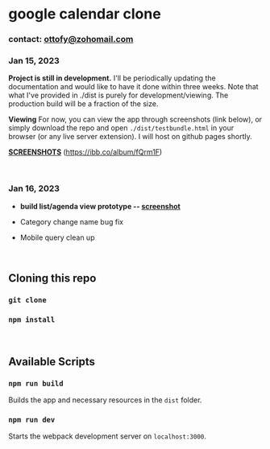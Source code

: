 # google calendar clone

### contact: ottofy@zohomail.com

### Jan 15, 2023
**Project is still in development.** 
I'll be periodically updating the documentation and would like to have it done within three weeks. Note that what I've provided in ./dist is purely for development/viewing. The production build will be a fraction of the size.

**Viewing**
For now, you can view the app through screenshots (link below), or simply download the repo and open `./dist/testbundle.html` in your browser (or any live server extension). I will host on github pages shortly.

**[SCREENSHOTS](https://ibb.co/album/fQrm1F)** (https://ibb.co/album/fQrm1F)

<br>

### Jan 16, 2023
<ul>
<li> 

**build list/agenda view prototype -- [screenshot](https://ibb.co/3CCW8qn)** 
</li>

<li>

Category change name bug fix
</li>

<li>

Mobile query clean up
</li>

</ul>




<br>

## Cloning this repo
### `git clone`
### `npm install`

<br>



## Available Scripts

### `npm run build`
Builds the app and necessary resources in the `dist` folder.

### `npm run dev`
Starts the webpack development server on `localhost:3000`.
